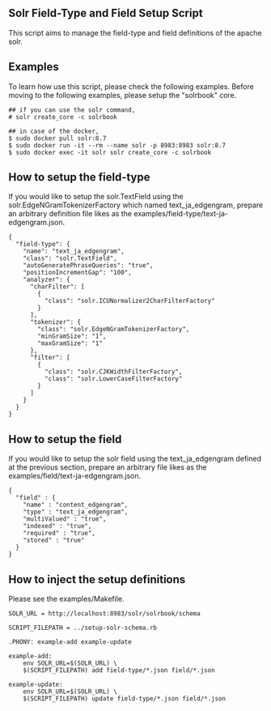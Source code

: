 Solr Field-Type and Field Setup Script
--------------------------------------

This script aims to manage the field-type and field definitions of the apache solr.

Examples
--------

To learn how use this script, please check the following examples.
Before moving to the following examples, please setup the "solrbook" core.

```
## if you can use the solr command,
# solr create_core -c solrbook

## in case of the docker,
$ sudo docker pull solr:8.7
$ sudo docker run -it --rm --name solr -p 8983:8983 solr:8.7
$ sudo docker exec -it solr solr create_core -c solrbook
```

## How to setup the field-type

If you would like to setup the solr.TextField using the solr.EdgeNGramTokenizerFactory which named text_ja_edgengram,
prepare an arbitrary definition file likes as the examples/field-type/text-ja-edgengram.json.

```
{
  "field-type": {
    "name": "text_ja_edgengram",
    "class": "solr.TextField",
    "autoGeneratePhraseQueries": "true",
    "positionIncrementGap": "100",
    "analyzer": {
      "charFilter": [
        {
          "class": "solr.ICUNormalizer2CharFilterFactory"
        }
      ],
      "tokenizer": {
        "class": "solr.EdgeNGramTokenizerFactory",
        "minGramSize": "1",
        "maxGramSize": "1"
      },
      "filter": [
        {
          "class": "solr.CJKWidthFilterFactory",
          "class": "solr.LowerCaseFilterFactory"
        }
      ]
    }
  }
}

```

## How to setup the field

If you would like to setup the solr field using the text_ja_edgengram defined at the previous section,
prepare an arbitrary file likes as the examples/field/text-ja-edgengram.json.

```
{
  "field" : {
    "name" : "content_edgengram",
    "type" : "text_ja_edgengram",
    "multiValued" : "true",
    "indexed" : "true",
    "required" : "true",
    "stored" : "true"
  }
}

```

## How to inject the setup definitions

Please see the examples/Makefile.

```
SOLR_URL = http://localhost:8983/solr/solrbook/schema

SCRIPT_FILEPATH = ../setup-solr-schema.rb

.PHONY: example-add example-update

example-add:
	env SOLR_URL=$(SOLR_URL) \
	$(SCRIPT_FILEPATH) add field-type/*.json field/*.json

example-update:
	env SOLR_URL=$(SOLR_URL) \
	$(SCRIPT_FILEPATH) update field-type/*.json field/*.json
```

